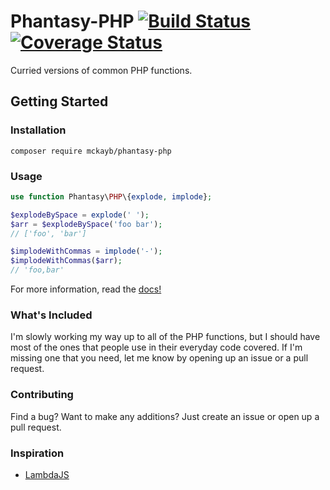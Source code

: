 # Phantasy-PHP [![Build Status](https://travis-ci.org/mckayb/phantasy-php.svg?branch=master)](https://travis-ci.org/mckayb/phantasy-php) [![Coverage Status](https://coveralls.io/repos/github/mckayb/phantasy-php/badge.svg?branch=master)](https://coveralls.io/github/mckayb/phantasy-php)
Curried versions of common PHP functions.

## Getting Started

### Installation
`composer require mckayb/phantasy-php`

### Usage
```php
use function Phantasy\PHP\{explode, implode};

$explodeBySpace = explode(' ');
$arr = $explodeBySpace('foo bar');
// ['foo', 'bar']

$implodeWithCommas = implode('-');
$implodeWithCommas($arr);
// 'foo,bar'
```
For more information, read the [docs!](https://github.com/mckayb/phantasy-php/tree/master/docs)

### What's Included
I'm slowly working my way up to all of the PHP functions, but I should have most of the ones that people use in their everyday code covered. If I'm missing one that you need, let me know by opening up an issue or a pull request.

### Contributing
Find a bug? Want to make any additions? Just create an issue or open up a pull request.

### Inspiration
  * [LambdaJS](https://github.com/loop-recur/lambdajs)


